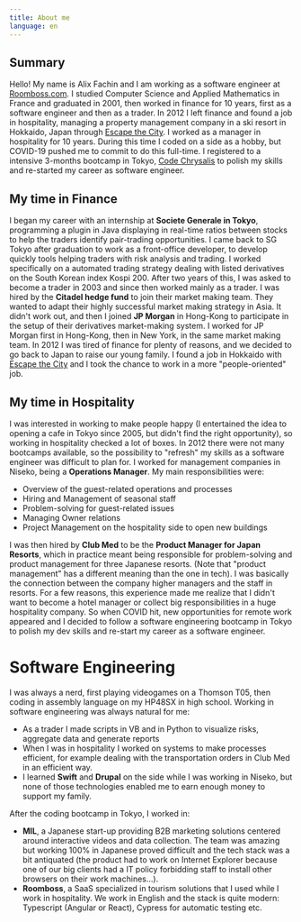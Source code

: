 ```yaml
---
title: About me
language: en
---
```


## Summary
Hello! My name is Alix Fachin and I am working as a software engineer at [Roomboss.com](www.roomboss/.com).
I studied Computer Science and Applied Mathematics in France and graduated in 2001, then worked in finance for 10 years, first as a software engineer and then as a trader.
In 2012 I left finance and found a job in hospitality, managing a property management company in a ski resort in Hokkaido, Japan through [Escape the City](https://www.escapethecity.org/).
I worked as a manager in hospitality for 10 years. During this time I coded on a side as a hobby, but COVID-19 pushed me to commit to do this full-time. I registered to a intensive 3-months bootcamp in Tokyo, [Code Chrysalis](https://www.codechrysalis.io/) to polish my skills and re-started my career as software engineer.

## My time in Finance
I began my career with an internship at **Societe Generale in Tokyo**, programming a plugin in Java displaying in real-time ratios between stocks to help the traders identify pair-trading opportunities. I came back to SG Tokyo after graduation to work as a front-office developer, to develop quickly tools helping traders with risk analysis and trading. I worked specifically on a automated trading strategy dealing with listed derivatives on the South Korean index Kospi 200. After two years of this, I was asked to become a trader in 2003 and since then worked mainly as a trader.
I was hired by the **Citadel hedge fund** to join their market making team. They wanted to adapt their highly successful market making strategy in Asia. It didn't work out, and then I joined **JP Morgan** in Hong-Kong to participate in the setup of their derivatives market-making system.
I worked for JP Morgan first in Hong-Kong, then in New York, in the same market making team.
In 2012 I was tired of finance for plenty of reasons, and we decided to go back to Japan to raise our young family. I found a job in Hokkaido with [Escape the City](https://www.escapethecity.org/) and I took the chance to work in a more "people-oriented" job.

## My time in Hospitality
I was interested in working to make people happy (I entertained the idea to opening a cafe in Tokyo since 2005, but didn't find the right opportunity), so working in hospitality checked a lot of boxes. In 2012 there were not many bootcamps available, so the possibility to "refresh" my skills as a software engineer was difficult to plan for.
I worked for management companies in Niseko, being a **Operations Manager**. My main responsibilities were:
* Overview of the guest-related operations and processes
* Hiring and Management of seasonal staff
* Problem-solving for guest-related issues
* Managing Owner relations
* Project Management on the hospitality side to open new buildings

I was then hired by **Club Med** to be the **Product Manager for Japan Resorts**, which in practice meant being responsible for problem-solving and product management for three Japanese resorts. (Note that "product management" has a different meaning than the one in tech). I was basically the connection between the company higher managers and the staff in resorts.
For a few reasons, this experience made me realize that I didn't want to become a hotel manager or collect big responsibilities in a huge hospitality company.
So when COVID hit, new opportunities for remote work appeared and I decided to follow a software engineering bootcamp in Tokyo to polish my dev skills and re-start my career as a software engineer.

# Software Engineering
I was always a nerd, first playing videogames on a Thomson T05, then coding in assembly language on my HP48SX in high school.
Working in software engineering was always natural for me:
* As a trader I made scripts in VB and in Python to visualize risks, aggregate data and generate reports
* When I was in hospitality I worked on systems to make processes efficient, for example dealing with the transportation orders in Club Med in an efficient way.
* I learned **Swift** and **Drupal** on the side while I was working in Niseko, but none of those technologies enabled me to earn enough money to support my family.

After the coding bootcamp in Tokyo, I worked in:
* **MIL**, a Japanese start-up providing B2B marketing solutions centered around interactive videos and data collection. The team was amazing but working 100% in Japanese proved difficult and the tech stack was a bit antiquated (the product had to work on Internet Explorer because one of our big clients had a IT policy forbidding staff to install other browsers on their work machines...).
* **Roomboss**, a SaaS specialized in tourism solutions that I used while I work in hospitality. We work in English and the stack is quite modern: Typescript (Angular or React), Cypress for automatic testing etc.
